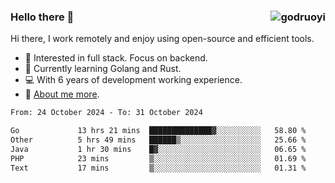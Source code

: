### Hello there 👋 <img align="right" src="https://github-readme-stats.vercel.app/api?username=godruoyi&show_icons=true" alt="godruoyi" />

Hi there, I work remotely and enjoy using open-source and efficient tools.

- 🔭 Interested in full stack. Focus on backend.
- 🌱 Currently learning Golang and Rust.
- 💻 With 6 years of development working experience.
- 👒 [About me more](https://godruoyi.com/posts/about-godruoyi).



<!--START_SECTION:waka-->

```txt
From: 24 October 2024 - To: 31 October 2024

Go             13 hrs 21 mins  ██████████████▓░░░░░░░░░░   58.80 %
Other          5 hrs 49 mins   ██████▒░░░░░░░░░░░░░░░░░░   25.66 %
Java           1 hr 30 mins    █▓░░░░░░░░░░░░░░░░░░░░░░░   06.65 %
PHP            23 mins         ▒░░░░░░░░░░░░░░░░░░░░░░░░   01.69 %
Text           17 mins         ▒░░░░░░░░░░░░░░░░░░░░░░░░   01.31 %
```

<!--END_SECTION:waka-->
